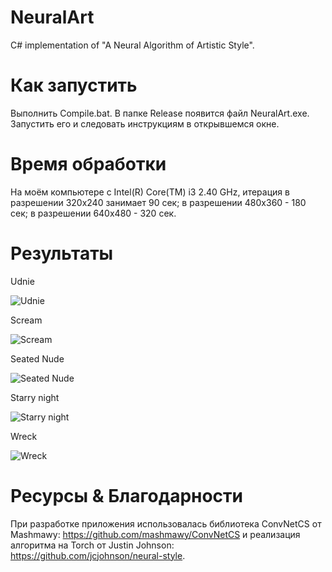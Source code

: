 # NeuralArt
C# implementation of "A Neural Algorithm of Artistic Style".

# Как запустить
Выполнить Compile.bat. В папке Release появится файл NeuralArt.exe. Запустить его и следовать инструкциям в открывшемся окне.

# Время обработки
На моём компьютере с Intel(R) Core(TM) i3 2.40 GHz, итерация в разрешении 320x240 занимает 90 сек; в разрешении 480x360 - 180 сек; в разрешении 640x480 - 320 сек.

# Результаты
Udnie

![Udnie](https://github.com/PABCSoft/NeuralArt/blob/master/Results/picabia.png)

Scream

![Scream](https://github.com/PABCSoft/NeuralArt/blob/master/Results/scream.png)

Seated Nude

![Seated Nude](https://github.com/PABCSoft/NeuralArt/blob/master/Results/seated_nude.png)

Starry night

![Starry night](https://github.com/PABCSoft/NeuralArt/blob/master/Results/starry_night.png)

Wreck

![Wreck](https://github.com/PABCSoft/NeuralArt/blob/master/Results/wreck.png)

# Ресурсы & Благодарности
При разработке приложения использовалась библиотека ConvNetCS от Mashmawy: https://github.com/mashmawy/ConvNetCS и реализация алгоритма на Torch от Justin Johnson: https://github.com/jcjohnson/neural-style.
